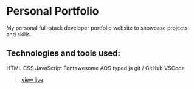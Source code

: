 # Personal Portfolio

My personal full-stack developer portfolio website to showcase projects and skills.

## Technologies and tools used:
HTML
CSS
JavaScript
Fontawesome
AOS
typed.js
git / GitHub
VSCode


> [view live](https://www.hannaheich.com)
